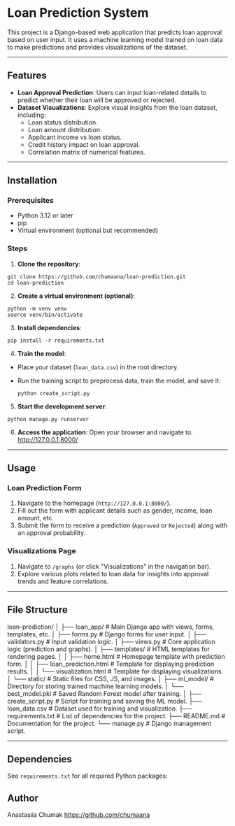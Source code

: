 # Loan Prediction System

This project is a Django-based web application that predicts loan approval based on user input. It uses a machine learning model trained on loan data to make predictions and provides visualizations of the dataset.

---

## Features

- **Loan Approval Prediction**: Users can input loan-related details to predict whether their loan will be approved or rejected.
- **Dataset Visualizations**: Explore visual insights from the loan dataset, including:
  - Loan status distribution.
  - Loan amount distribution.
  - Applicant income vs loan status.
  - Credit history impact on loan approval.
  - Correlation matrix of numerical features.

---

## Installation

### Prerequisites

- Python 3.12 or later
- pip
- Virtual environment (optional but recommended)

### Steps

1. **Clone the repository**:

```
git clone https://github.com/chumaana/loan-prediction.git
cd loan-prediction
```

2. **Create a virtual environment (optional)**:

```
python -m venv venv
source venv/bin/activate
```

3. **Install dependencies**:

```
pip install -r requirements.txt
```

4. **Train the model**:

- Place your dataset (`loan_data.csv`) in the root directory.
- Run the training script to preprocess data, train the model, and save it:

  ```
  python create_script.py
  ```

5. **Start the development server**:

```
python manage.py runserver
```

6. **Access the application**:
   Open your browser and navigate to:
   http://127.0.0.1:8000/

---

## Usage

### Loan Prediction Form

1. Navigate to the homepage (`http://127.0.0.1:8000/`).
2. Fill out the form with applicant details such as gender, income, loan amount, etc.
3. Submit the form to receive a prediction (`Approved` or `Rejected`) along with an approval probability.

### Visualizations Page

1. Navigate to `/graphs` (or click "Visualizations" in the navigation bar).
2. Explore various plots related to loan data for insights into approval trends and feature correlations.

---

## File Structure

loan-prediction/
│
├── loan_app/ # Main Django app with views, forms, templates, etc.
│ ├── forms.py # Django forms for user input.
│ ├── validators.py # Input validation logic.
│ ├── views.py # Core application logic (prediction and graphs).
│ ├── templates/ # HTML templates for rendering pages.
│ │ ├── home.html # Homepage template with prediction form.
│ │ ├── loan_prediction.html # Template for displaying prediction results.
│ │ └── visualization.html # Template for displaying visualizations.
│ └── static/ # Static files for CSS, JS, and images.
│
├── ml_model/ # Directory for storing trained machine learning models.
│ └── best_model.pkl # Saved Random Forest model after training.
│
├── create_script.py # Script for training and saving the ML model.
├── loan_data.csv # Dataset used for training and visualization.
├── requirements.txt # List of dependencies for the project.
├── README.md # Documentation for the project.
└── manage.py # Django management script.

---

## Dependencies

See `requirements.txt` for all required Python packages:

## Author

Anastasiia Chumak
https://github.com/chumaana
